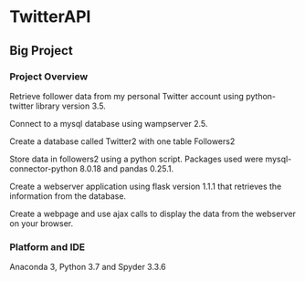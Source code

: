 # TwitterAPI

## Big Project


### Project Overview

Retrieve follower data from my personal Twitter account using python-twitter library version 3.5. 

Connect to a mysql database using wampserver 2.5. 

Create a database called Twitter2 with one table Followers2

Store data in followers2 using a python script. Packages used were mysql-connector-python 8.0.18 and pandas 0.25.1. 

Create a webserver application using flask version 1.1.1 that retrieves the information from the database.

Create a webpage and use ajax calls to display the data from the webserver on your browser.  

### Platform and IDE

Anaconda 3, Python 3.7 and Spyder 3.3.6


